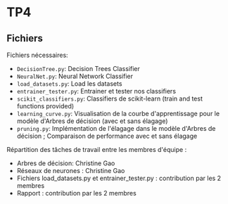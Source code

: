 # TP4

## Fichiers
Fichiers nécessaires:
- `DecisionTree.py`: Decision Trees Classifier
- `NeuralNet.py`: Neural Network Classifier
- `load_datasets.py`: Load les datasets
- `entrainer_tester.py`: Entrainer et tester nos classifiers
- `scikit_classifiers.py`: Classifiers de scikit-learn (train and test functions provided)
- `learning_curve.py`: Visualisation de la courbe d'apprentissage pour le modèle d'Arbres de décision (avec et sans élagage)
- `pruning.py`: Implémentation de l'élagage dans le modèle d'Arbres de décision ; Comparaison de performance avec et sans élagage

Répartition des tâches de travail entre les membres d'équipe :
- Arbres de décision: Christine Gao
- Réseaux de neurones : Christine Gao
- Fichiers load_datasets.py et entrainer_tester.py : contribution par les 2 membres
- Rapport : contribution par les 2 membres